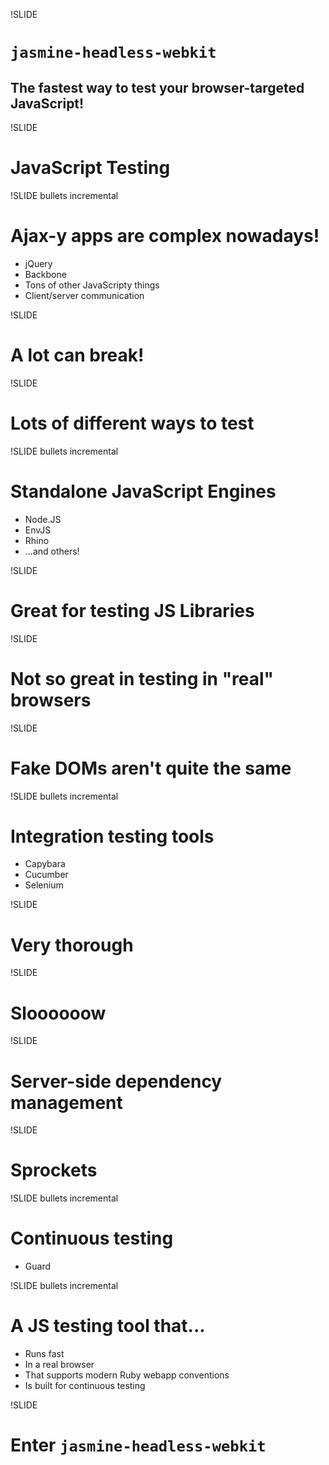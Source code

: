 !SLIDE
# `jasmine-headless-webkit`
## The fastest way to test your browser-targeted JavaScript!

!SLIDE
# JavaScript Testing

!SLIDE bullets incremental
# Ajax-y apps are complex nowadays!

* jQuery
* Backbone
* Tons of other JavaScripty things
* Client/server communication

!SLIDE
# A lot can break!

!SLIDE
# Lots of different ways to test

!SLIDE bullets incremental
# Standalone JavaScript Engines

* Node.JS
* EnvJS
* Rhino
* ...and others!

!SLIDE
# Great for testing JS Libraries

!SLIDE
# Not so great in testing in "real" browsers

!SLIDE
# Fake DOMs aren't quite the same

!SLIDE bullets incremental
# Integration testing tools

* Capybara
* Cucumber
* Selenium

!SLIDE
# Very thorough

!SLIDE
# Sloooooow

!SLIDE
# Server-side dependency management

!SLIDE
# Sprockets

!SLIDE bullets incremental
# Continuous testing

* Guard

!SLIDE bullets incremental
# A JS testing tool that...

* Runs fast
* In a real browser
* That supports modern Ruby webapp conventions
* Is built for continuous testing

!SLIDE
# Enter `jasmine-headless-webkit`

